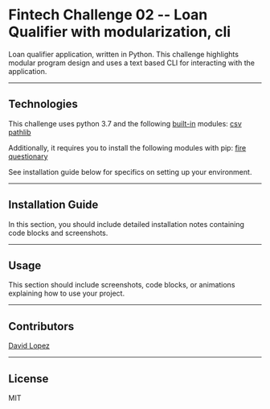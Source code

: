 # Fintech Challenge 02 -- Loan Qualifier with modularization, cli

Loan qualifier application, written in Python. This challenge highlights modular program design and uses a text based CLI for interacting with the application.

---

## Technologies

This challenge uses python 3.7 and the following [built-in](https://docs.python.org/3/py-modindex.html) modules:
[csv](https://docs.python.org/3/library/csv.html#module-csv)
[pathlib](https://docs.python.org/3/library/pathlib.html#module-pathlib)

Additionally, it requires you to install the following modules with pip:
[fire](https://github.com/google/python-fire)
[questionary](https://github.com/tmbo/questionary)

See installation guide below for specifics on setting up your environment.

---

## Installation Guide

In this section, you should include detailed installation notes containing code blocks and screenshots.

---

## Usage

This section should include screenshots, code blocks, or animations explaining how to use your project.

---

## Contributors

[David Lopez](https://github.com/sububer)

---

## License

MIT